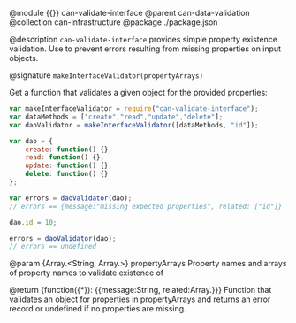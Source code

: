 @module {{}} can-validate-interface
@parent can-data-validation
@collection can-infrastructure
@package ./package.json

@description `can-validate-interface` provides simple property existence validation. Use to prevent errors resulting
from missing properties on input objects.


@signature `makeInterfaceValidator(propertyArrays)`

Get a function that validates a given object for the provided properties:

```js
var makeInterfaceValidator = require("can-validate-interface");
var dataMethods = ["create","read","update","delete"];
var daoValidator = makeInterfaceValidator([dataMethods, "id"]);

var dao = {
    create: function() {},
    read: function() {},
    update: function() {},
    delete: function() {}
};

var errors = daoValidator(dao);
// errors == {message:"missing expected properties", related: ["id"]}

dao.id = 10;

errors = daoValidator(dao);
// errors == undefined
```

@param {Array.<String, Array.<String>>} propertyArrays Property names and arrays of property names to validate existence of

@return {function({*}): {{message:String, related:Array.<String>}}} Function that validates an object for properties in propertyArrays and returns an error record or undefined if no properties are missing.